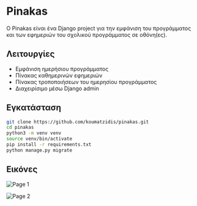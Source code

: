 
# Pinakas

O Pinakas είναι ένα Django project για την εμφάνιση του προγράμματος και των εφημεριών του σχολικού προγράμματος σε οθόνη(ες).

## Λειτουργίες

- Εμφάνιση ημερήσιου προγράμματος
- Πίνακας καθημερινών εφημεριών
- Πίνακας τροποποιήσεων του ημερησίου προγράμματος
- Διαχειρίσιμο μέσω Django admin

## Εγκατάσταση

```bash
git clone https://github.com/koumatzidis/pinakas.git
cd pinakas
python3 -m venv venv
source venv/bin/activate
pip install -r requirements.txt
python manage.py migrate
````

## Εικόνες

![Page 1](https://raw.githubusercontent.com/koumatzidis/pinakas/main/pinakas/static/Pinakas_page1.png)

![Page 2](https://raw.githubusercontent.com/koumatzidis/pinakas/main/pinakas/static/Pinakas_page_2.png)

